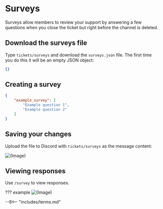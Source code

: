 # Surveys

Surveys allow members to review your support by answering a few questions when you close the ticket but right before the channel is deleted.

## Download the surveys file

Type `tickets/surveys` and download the `surveys.json` file. The first time you do this it will be an empty JSON object:

```json
{}
```

## Creating a survey

```json
{
	"example_survey": [
		"Example question 1",
		"Example question 2"
	]
}
```

## Saving your changes

Upload the file to Discord with `tickets/surveys` as the message content:

![(Image)](https://static.eartharoid.me/sharex/21/09/DiscordPTB_PgvTItC9NU.png)



## Viewing responses

Use `/survey` to view responses.

??? example
	![(Image)](https://i.imgur.com/qqE4o5x.png)

<!-- do not delete -->
--8<-- "includes/terms.md"
<!-- /do not delete -->
